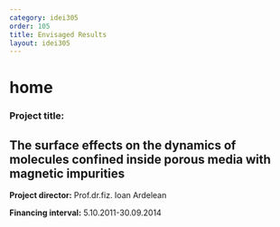 ```yaml
---
category: idei305
order: 105
title: Envisaged Results
layout: idei305
---
```


home
============

### Project title:  

The surface effects on the dynamics of molecules confined inside porous media with magnetic impurities 
---

**Project director:** Prof.dr.fiz. Ioan Ardelean

**Financing interval:** 5.10.2011-30.09.2014


